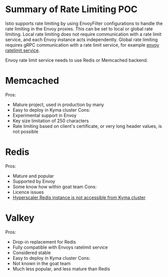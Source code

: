 # Summary of Rate Limiting POC

Istio supports rate limiting by using EnvoyFilter configurations to handle the rate limiting in the Envoy proxies. This can be set to local or global rate limiting. Local rate limiting does not require communication with a rate limit service, and each Envoy instance acts independently. Global rate limiting requires gRPC communication with a rate limit service, for example [envoy ratelimit service](https://github.com/envoyproxy/ratelimit).

Envoy rate limit service needs to use Redis or Memcached backend.

# Memcached

Pros:
- Mature project, used in production by many
- Easy to deploy in Kyma cluster
Cons:
- Experimental support in Envoy
- Key size limitation of 250 characters
- Rate limiting based on client's certificate, or very long header values, is not possible

# Redis

Pros:
- Mature and popular
- Supported by Envoy
- Some know how within goat team
Cons:
- Licence issues
- [Hyperscaler Redis instance is not accessible from Kyma cluster](https://sap-btp.slack.com/archives/C01LGCBS196/p1718107858028479?thread_ts=1718018170.520259&cid=C01LGCBS196)

# Valkey

Pros:
- Drop-in replacement for Redis
- Fully compatible with Envoys ratelimit service
- Considered stable
- Easy to deploy in Kyma cluster
Cons:
- Not known in the goat team
- Much less popular, and less mature than Redis
